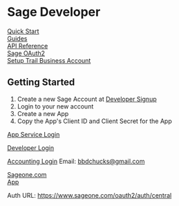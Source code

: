 # Sage Developer

[Quick Start](https://developer.sage.com/accounting/quick-start/)  
[Guides](https://developer.sage.com/accounting/guides/)  
[API Reference](https://developer.sage.com/accounting/reference/)  
[Sage OAuth2](https://developer.sage.com/accounting/guides/authenticating/authentication/)  
[Setup Trail Business Account](https://developer.sage.com/accounting/quick-start/set-up-the-basics/)

## Getting Started

1. Create a new Sage Account at [Developer Signup](https://developer.sage.com/accounting/guides/getting-started/developer_signup/)
2. Login to your new account
3. Create a new App
4. Copy the App's Client ID and Client Secret for the App

[App Service Login](https://id.sage.com/login)

[Developer Login](https://developerselfservice.sageone.com/session/new)

[Accounting Login](https://accounting.sageone.co.za)
Email: bbdchucks@gmail.com

[Sageone.com](www.sageone.com)  
[App](https://app.sageone.com/)

Auth URL: https://www.sageone.com/oauth2/auth/central
